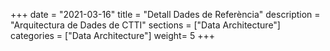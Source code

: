 +++
date        = "2021-03-16"
title       = "Detall Dades de Referència"
description = "Arquitectura de Dades de CTTI"
sections    = ["Data Architecture"]
categories  = ["Data Architecture"]
weight= 5
+++

  <div>
    <h2 id="entitatTitol"></h2>
    <p id="myDefinition"></p>
	<h3 id="instanciaTitol"></h2>
    <p id="instanciaDefinicio"></p>
    <table id="myTable"></table>
  </div>
  


<script type="text/javascript">

	// Recollim els parametres: json i posicio que indica la instancia seleccionada per visualitzar el detall
    var dades = JSON.parse(localStorage.getItem('data'));
	var numInstancia = localStorage.getItem('pos');

    // Mostrem en el log els valors recollits
    console.log("Dades Json: ");
    console.log(dades);
    console.log("Nom entitat: "+dades.Nom);
	console.log("Instancia Index: "+numInstancia);
	console.log("Nom instancia: "+dades.instancies[numInstancia].nom);

	// Construim la pagina a visualitzar
	  
    var body = document.getElementsByTagName("body")[0];
	
	//Dades entitat
    
    var entitatTitol = document.getElementById("entitatTitol");
    entitatTitol.style.width = "70%";
    entitatTitol.style.marginRight = "15%";
    entitatTitol.style.marginLeft = "15%";
    entitatTitol.style.marginTop = "0.5em";
    entitatTitol.style.marginBottom = "0.5em";

    var textEntitatTitol = document.createTextNode(dades.Nom);
    entitatTitol.appendChild(textEntitatTitol);

    body.appendChild(entitatTitol);

    var definicio = document.getElementById("myDefinition");
    definicio.style.width = "70%";
    definicio.style.marginRight = "15%";
    definicio.style.marginLeft = "15%";
    definicio.style.marginTop = "0.5em";
    definicio.style.marginBottom = "1.5em";

    var textDefinicio = document.createTextNode(dades.Descripcio);
    definicio.appendChild(textDefinicio);

    body.appendChild(definicio);


	//Dades instancia

    var instanciaTitol = document.getElementById("instanciaTitol");
    instanciaTitol.style.width = "70%";
    instanciaTitol.style.marginRight = "15%";
    instanciaTitol.style.marginLeft = "15%";
    instanciaTitol.style.marginTop = "0.5em";
    instanciaTitol.style.marginBottom = "0.5em";

    var textEntitatTitol = document.createTextNode("Instància: "+dades.instancies[numInstancia].nom);
    instanciaTitol.appendChild(textEntitatTitol);

    body.appendChild(instanciaTitol);

    var instanciaDefinicio = document.getElementById("instanciaDefinicio");
    instanciaDefinicio.style.width = "70%";
    instanciaDefinicio.style.marginRight = "15%";
    instanciaDefinicio.style.marginLeft = "15%";
    instanciaDefinicio.style.marginTop = "0.5em";
    instanciaDefinicio.style.marginBottom = "1.5em";

    var textDefinicio = document.createTextNode(dades.instancies[numInstancia].descripcio);
    instanciaDefinicio.appendChild(textDefinicio);

    body.appendChild(instanciaDefinicio);



    // Construccio taules per identificar Metadades i la seva correspondencia a JSON
    var metadades   = ["Identificador","Agrupació temàtica","Estat"      ,"Òrgan propietari","Tipus"       ,"Període actualització","Visibilitat","Publicació"     ,"Obsolescència","Caducitat"     ,"Descàrrega"];
    var tabkeys_ent = ["Id"           ,"Ambit"             ,"instancies" ,"instancies"      ,"instancies"  ,"instancies"           ,"instancies" ,"instancies"     ,"instancies"   ,"instancies"    ,"instancies"];
    var tabkeys_ins = [""             ,""                  ,"estat"      ,"promotor"        ,"tipus"       ,"tipusactualitzacio"   ,"tipusvisual","creada"         ,"obsoleta"     ,"caducada"      ,"fitxer_xls"];


    var tabla   =  document.getElementById("myTable");
    tabla.style.width = "70%";
    tabla.style.marginRight = "15%";
    tabla.style.marginLeft = "15%";

    var tblBody = document.createElement("tbody");
    var tblThead = document.createElement("thead");


    var hilera = document.createElement("tr");
   
    var celda = document.createElement("th");
    var textoCelda =  document.createTextNode("Metadades");
    celda.appendChild(textoCelda);
    hilera.appendChild(celda);

    var celda2 = document.createElement("th");
    var textoCelda2 =  document.createTextNode("Valor");
    celda2.appendChild(textoCelda2);
    hilera.appendChild(celda2);

    tblThead.appendChild(hilera);


    // Crea las celdas
    for (var i = 0; i < 10; i++) 
	{
	  
	  //++ 08/07/2020 (LAA) S'elimina la metadada Classificacio funcional. Per no modificar JSON, de moment 
	  //++ es controla posant condicional. Quan es regeneri JSON es treurà el valor de la metadada i el seu tractament.
	  //++ 04/11/2020 (LAA) S'elimina la metadada Identificador
		if ((metadades[i]=="Classificació funcional") || (metadades[i]=="Identificador"))
		{
			continue;
		}
		
		  // Crea las hileras de la tabla
		  hilera = document.createElement("tr");

		for (var j = 0; j < 2; j++) 
		{
			// Crea un elemento <td> y un nodo de texto, haz que el nodo de
			// texto sea el contenido de <td>, ubica el elemento <td> al final
			// de la hilera de la tabla
			if(j==0)
			{
				celda = document.createElement("td");
				textoCelda = document.createTextNode(metadades[i]);
				celda.style.fontWeight = "bold";
				celda.appendChild(textoCelda);
				hilera.appendChild(celda);
			}
			else
			{
				celda = document.createElement("td");

				if (tabkeys_ent[i]=="instancies")
				{
					textoCelda = document.createTextNode(dades[tabkeys_ent[i]][numInstancia][tabkeys_ins[i]]);
				}
				else
				{
					textoCelda = document.createTextNode(dades[tabkeys_ent[i]]);
				}
				celda.appendChild(textoCelda);
								
				if (metadades[i]=="Estat")
				{
					celda.style.fontWeight = "bold";
					celda.style.color="red";
					if (dades[tabkeys_ent[i]][numInstancia][tabkeys_ins[i]]=="Activa")
					{
						celda.style.color="green";
					}
				}
				
				hilera.appendChild(celda);
			}
	    }
		 
		// agrega la hilera al final de la tabla (al final del elemento tblbody)
		tblBody.appendChild(hilera);
    }


	// -----------------------------------------------------
    //  v02.CTD-16/10/2019 (inici) Crear nova fila de dades per mostrar informació sobre els atributs

	hilera = document.createElement("tr");

    celda = document.createElement("td");
    celda.style.fontWeight = "bold";
    textoCelda =  document.createTextNode("Atributs");
    celda.appendChild(textoCelda);
    hilera.appendChild(celda);
	
    celda = document.createElement("td");
    var frame = document.createElement('iframe');
	
    var nomFitAtr=dades.instancies[numInstancia].fitxer_doc;
	
    frame.setAttribute("src","https://view.officeapps.live.com/op/embed.aspx?src=https://canigo.ctti.gencat.cat/drafts/entitats/"+ nomFitAtr);
    frame.style.width= "100%"
    frame.style.height= "300px";
    celda.appendChild(frame);
    hilera.appendChild(celda);

    tblBody.appendChild(hilera);

    //  v02.CTD-16/10/2019 (fi)
	// -----------------------------------------------------	
	

    hilera = document.createElement("tr");
   
    celda = document.createElement("td");
    celda.style.fontWeight = "bold";
    textoCelda =  document.createTextNode("Descàrregues");
    celda.appendChild(textoCelda);
    hilera.appendChild(celda);

    celda = document.createElement("td");

//    textoCelda =  document.createTextNode("           ");
//    celda.appendChild(textoCelda);

    var link_valors = document.createElement('a');
    link_valors.setAttribute('href', '../../entitats/' + dades.instancies[numInstancia].fitxer_doc);
    link_valors.innerHTML = "Descarregar definició atributs";
    celda.appendChild(link_valors);

	textoCelda =  document.createTextNode("               ");
    celda.appendChild(textoCelda);

	// ---------------------------------------------------
    //  v02.CTD-16/03/2021 (inici) Si l'entitat esta consolidada i no te link a dades obertes, descarregar fitxer Excel
	
    //Si es una entitat consolidada i sense link a dades obertes s'ha de posar el link de descarga
    if ((dades.Classificacio=="Consolidat") && (dades.instancies[numInstancia].url_DO=="") )
    {
        var link = document.createElement('a');
        link.setAttribute('href', '../../entitats/' + dades.instancies[numInstancia].fitxer_xls);
		link.innerHTML = "Descarregar fitxer de dades";
		celda.appendChild(link);
	}
   //  v02.CTD-16/03/2021 (fi) 
   // ---------------------------------------------------
  
  
    hilera.appendChild(celda);
	
    tblBody.appendChild(hilera);

    
    hilera = document.createElement("tr");
   
    celda = document.createElement("td");
    celda.style.fontWeight = "bold";
    textoCelda =  document.createTextNode("Dades");
    celda.appendChild(textoCelda);
    hilera.appendChild(celda);

    celda = document.createElement("td");
    
    // Si es consolidat es mostra el conjunt de dades, si no no és es mostra un missatge
    if (dades.Classificacio=="Consolidat")
	{

	// ---------------------------------------------------
    //  v02.CTD-16/03/2021 (inici) Si hi ha link a Dades Obertes posar el link, sino posar fitxer Excel
 
       if (dades.instancies[numInstancia].url_DO!="") 
       {
            var link_valors = document.createElement('a');
            link_valors.setAttribute('href', dades.instancies[numInstancia].url_DO);
            link_valors.innerHTML = "Accedir a dades";
            celda.appendChild(link_valors);
       }
       else
       {
            var frame = document.createElement('iframe');
            frame.setAttribute("src","https://view.officeapps.live.com/op/embed.aspx?src=https://canigo.ctti.gencat.cat/drafts/entitats/"+ dades.instancies[numInstancia].fitxer_xls);
			frame.style.width= "100%"
			frame.style.height= "400px";
			celda.appendChild(frame);
       }
    //  v02.CTD-16/03/2021 (fi) Prova per posar link a Dades Obertes
	// ---------------------------------------------------
	}
	else
	{
		//++1 (02/07/2020) Es comenta la visualitzacio dels fitxers excel i a canvi es posa un text
		//++1 indicant que per consultar les dades s'ha de sol.licitar a la bústia de GTD
		
			
		//++1 inici noves instruccions
		celda.innerHTML = "Per obtenir els valors de l'entitat cal que envieu un correu a la Bústia de la Gestió Tècnica <br/>  de Dades del CTTI: <a href='mailto:gtd.ctti@gencat.cat'>gtd.ctti@gencat.cat</a> ";
		celda.innerHTML = celda.innerHTML + "i se us donarà accès temporal a totes <br/> les entitats en revisió, pendents d'aprovació."
		//++1 fi noves instruccions
	}

    hilera.appendChild(celda);

    tblBody.appendChild(hilera);


    tabla.appendChild(tblThead);
    tabla.appendChild(tblBody);

    body.appendChild(tabla);
    
    //function happycode(){
     //var dades = JSON.parse(localStorage.getItem('data'));
     //var url = "https://view.officeapps.live.com/op/embed.aspx?src=https://canigo.ctti.gencat.cat/drafts/entitats/"+ dades[13];
     //$('#myframe').attr("src", url);
    //}

</script>
